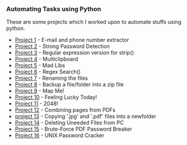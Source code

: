 ### Automating Tasks using Python

These are some projects which I worked upon to automate stuffs using python.

- [Project 1](https://github.com/nitin42/Python-Automation/blob/master/project_1.py)  - E-mail and phone number extractor
- [Project 2](https://github.com/nitin42/Python-Automation/blob/master/project2.py)  - Strong Password Detection
- [Project 3](https://github.com/nitin42/Python-Automation/blob/master/project3.py)  - Regular expression version for strip()
- [Project 4](https://github.com/nitin42/Python-Automation/blob/master/project_4.py)  - Multiclipboard
- [Project 5](https://github.com/nitin42/Python-Automation/blob/master/project5.py) - Mad Libs
- [Project 6](https://github.com/nitin42/Python-Automation/blob/master/projec6.py)  - Regex Search()
- [Project 7](https://github.com/nitin42/Python-Automation/blob/master/project_7.py)  - Renaming the files
- [Project 8](https://github.com/nitin42/Python-Automation/blob/master/project8.py)  - Backup a file/folder into a zip file
- [Project 9](https://github.com/nitin42/Python-Automation/blob/master/project9.py)  - Map Me! 
- [Project 10](https://github.com/nitin42/Python-Automation/blob/master/project10.py) - Feeling Lucky Today!
- [Project 11](https://github.com/nitin42/Python-Automation/blob/master/2048.py) - 2048!
- [Project 12](https://github.com/nitin42/Python-Automation/blob/master/Project12.py) - Combining pages from PDFs
- [project 13](https://github.com/nitin42/Python-Automation/blob/master/project13.py) - Copying '.jpg' and '.pdf' files into a newfolder
- [Project 14](https://github.com/nitin42/Python-Automation/blob/master/project14.py) - Deleting Uneeded Files from PC
- [Project 15](https://github.com/nitin42/Python-Automation/blob/master/project15.py) - Brute-Force PDF Password Breaker
- [Project 16]() - UNIX Password Cracker

